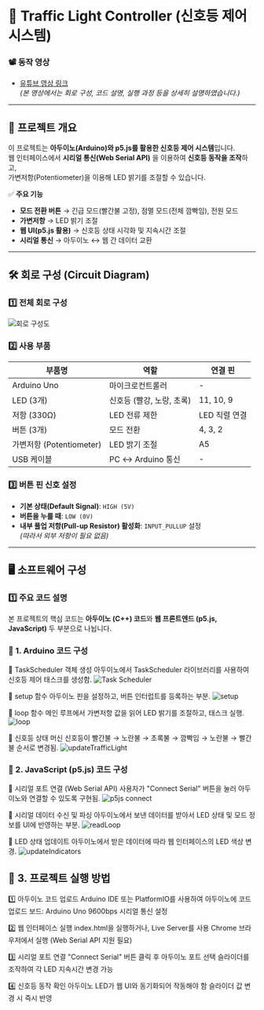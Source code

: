 # 🚦 **Traffic Light Controller (신호등 제어 시스템)**  

### 📽️ **동작 영상**
- [유튜브 영상 링크](https://youtu.be/예시링크)  
  *(본 영상에서는 회로 구성, 코드 설명, 실행 과정 등을 상세히 설명하였습니다.)*  

---

## 📜 **프로젝트 개요**
이 프로젝트는 **아두이노(Arduino)와 p5.js를 활용한 신호등 제어 시스템**입니다.  
웹 인터페이스에서 **시리얼 통신(Web Serial API)** 을 이용하여 **신호등 동작을 조작**하고,  
가변저항(Potentiometer)을 이용해 LED 밝기를 조절할 수 있습니다.

✅ **주요 기능**  
- **모드 전환 버튼** → 긴급 모드(빨간불 고정), 점멸 모드(전체 깜빡임), 전원 모드  
- **가변저항** → LED 밝기 조절  
- **웹 UI(p5.js 활용)** → 신호등 상태 시각화 및 지속시간 조절  
- **시리얼 통신** → 아두이노 ↔ 웹 간 데이터 교환  

---

## 🛠️ **회로 구성 (Circuit Diagram)**  

### **1️⃣ 전체 회로 구성**
![회로 구성도](image/20250316_221535.jpg)  

### **2️⃣ 사용 부품**
| 부품명 | 역할 | 연결 핀 |
|--------|------|--------|
| Arduino Uno | 마이크로컨트롤러 | - |
| LED (3개) | 신호등 (빨강, 노랑, 초록) | 11, 10, 9 |
| 저항 (330Ω) | LED 전류 제한 | LED 직렬 연결 |
| 버튼 (3개) | 모드 전환 | 4, 3, 2 |
| 가변저항 (Potentiometer) | LED 밝기 조절 | A5 |
| USB 케이블 | PC ↔ Arduino 통신 | - |

### **3️⃣ 버튼 핀 신호 설정**
- **기본 상태(Default Signal)**: `HIGH (5V)`
- **버튼을 누를 때**: `LOW (0V)`
- **내부 풀업 저항(Pull-up Resistor) 활성화**: `INPUT_PULLUP` 설정  
  *(따라서 외부 저항이 필요 없음)*  

---

## 🖥️ **소프트웨어 구성**
### **1️⃣ 주요 코드 설명**
본 프로젝트의 핵심 코드는 **아두이노 (C++) 코드**와 **웹 프론트엔드 (p5.js, JavaScript)** 두 부분으로 나뉩니다.

### 📌 1. Arduino 코드 구성
📌 TaskScheduler 객체 생성
아두이노에서 TaskScheduler 라이브러리를 사용하여 신호등 제어 태스크를 생성함.
![Task Scheduler](image/TaskScheduler.PNG)  

📌 setup 함수
아두이노 핀을 설정하고, 버튼 인터럽트를 등록하는 부분.
![setup](image/setup.PNG)  

📌 loop 함수
메인 루프에서 가변저항 값을 읽어 LED 밝기를 조절하고, 태스크 실행.
![loop](image/loop.PNG) 

📌 신호등 상태 머신
신호등이 빨간불 → 노란불 → 초록불 → 깜빡임 → 노란불 → 빨간불 순서로 변경됨.
![updateTrafficLight](image/updateTrafficLight.PNG) 


### 📌 2. JavaScript (p5.js) 코드 구성
📌 시리얼 포트 연결 (Web Serial API)
사용자가 "Connect Serial" 버튼을 눌러 아두이노와 연결할 수 있도록 구현됨.
![p5js connect](image/p5jsconnect.PNG) 

📌 시리얼 데이터 수신 및 파싱
아두이노에서 보낸 데이터를 받아서 LED 상태 및 모드 정보를 UI에 반영하는 부분.
![readLoop](image/readLoop.PNG) 

📌 LED 상태 업데이트
아두이노에서 받은 데이터에 따라 웹 인터페이스의 LED 색상 변경.
![updateIndicators](image/updateIndicators.PNG) 


## 📌 3. 프로젝트 실행 방법
1️⃣ 아두이노 코드 업로드
Arduino IDE 또는 PlatformIO를 사용하여 아두이노에 코드 업로드
보드: Arduino Uno
9600bps 시리얼 통신 설정

2️⃣ 웹 인터페이스 실행
index.html을 실행하거나, Live Server를 사용
Chrome 브라우저에서 실행 (Web Serial API 지원 필요)

3️⃣ 시리얼 포트 연결
"Connect Serial" 버튼 클릭 후 아두이노 포트 선택
슬라이더를 조작하여 각 LED 지속시간 변경 가능

4️⃣ 신호등 동작 확인
아두이노 LED가 웹 UI와 동기화되어 작동해야 함
슬라이더 값 변경 시 즉시 반영

